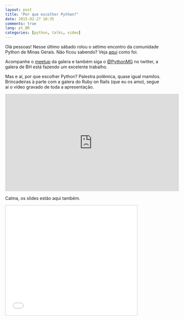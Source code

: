 ```yaml
---
layout: post
title: "Por que escolher Python?"
date: 2015-02-27 10:35
comments: true
lang: pt_BR
categories: [python, talks, video]
---
```

<!--more-->

Olá pessoas! 
Nesse último sábado rolou o sétimo encontro da comunidade Python de Minas Gerais. Não ficou sabendo? Veja [aqui](www.meetup.com/Belo-Horizonte-Python-User-Group/events/219926204/) como foi. 

Acompanhe o [meetup](http://www.meetup.com//Belo-Horizonte-Python-User-Group/) da galera e também siga o [@PythonMG](https://twitter.com/PythonMG) no twitter, a galera de BH está fazendo um excelente trabalho.

Mas e aí, por que escolher Python?
Palestra polêmica, quase igual mamilos. Brincadeiras à parte com a galera do Ruby on Rails (que eu os amo), segue aí o vídeo gravado de toda a apresentação.

<iframe width="560" height="315" src="https://www.youtube.com/embed/RTRrHLe6gQo" frameborder="0" allowfullscreen></iframe>

Calma, os slides estão aqui também.

<iframe src="//www.slideshare.net/slideshow/embed_code/44972463" width="425" height="355" frameborder="0" marginwidth="0" marginheight="0" scrolling="no" style="border:1px solid #CCC; border-width:1px; margin-bottom:5px; max-width: 100%;" allowfullscreen> </iframe>
